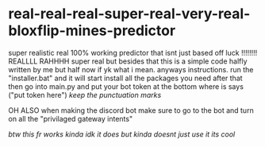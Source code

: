 # real-real-real-super-real-very-real-bloxflip-mines-predictor
super realistic real 100% working predictor that isnt just based off luck !!!!!!!! REALLLL RAHHHH
super real but besides that this is a simple code halfly written by me but half now if yk what i mean. anyways
instructions.
run the "installer.bat" and it will start install all the packages you need
after that then go into main.py and put your bot token at the bottom where is says ("put token here") *keep the punctuation marks*


OH ALSO when making the discord bot make sure to go to the bot and turn on all the "privilaged gateway intents"



*btw this fr works kinda idk it does but kinda doesnt just use it its cool*
